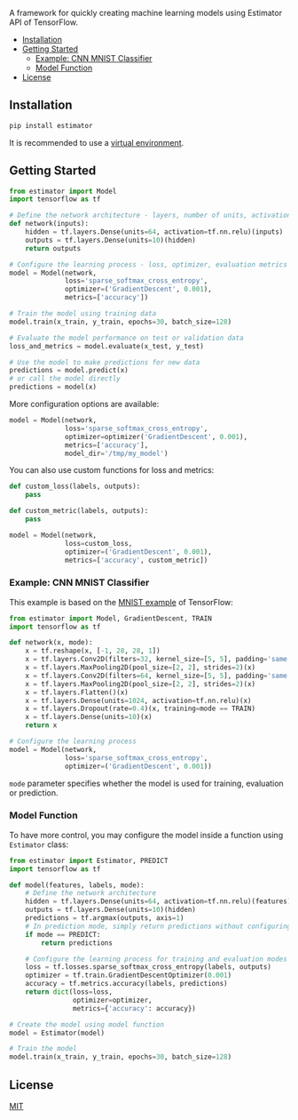 A framework for quickly creating machine learning models using Estimator API of TensorFlow.

<!-- TOC depthFrom:2 depthTo:3 withLinks:1 updateOnSave:1 orderedList:0 -->

- [Installation](#installation)
- [Getting Started](#getting-started)
	- [Example: CNN MNIST Classifier](#example-cnn-mnist-classifier)
	- [Model Function](#model-function)
- [License](#license)

<!-- /TOC -->


## Installation

```sh
pip install estimator
```

It is recommended to use a [virtual environment].


## Getting Started

```py
from estimator import Model
import tensorflow as tf

# Define the network architecture - layers, number of units, activations etc.
def network(inputs):
    hidden = tf.layers.Dense(units=64, activation=tf.nn.relu)(inputs)
    outputs = tf.layers.Dense(units=10)(hidden)
    return outputs

# Configure the learning process - loss, optimizer, evaluation metrics etc.
model = Model(network,
              loss='sparse_softmax_cross_entropy',
              optimizer=('GradientDescent', 0.001),
              metrics=['accuracy'])

# Train the model using training data
model.train(x_train, y_train, epochs=30, batch_size=128)

# Evaluate the model performance on test or validation data
loss_and_metrics = model.evaluate(x_test, y_test)

# Use the model to make predictions for new data
predictions = model.predict(x)
# or call the model directly
predictions = model(x)
```

More configuration options are available:

```py
model = Model(network,
              loss='sparse_softmax_cross_entropy',
              optimizer=optimizer('GradientDescent', 0.001),
              metrics=['accuracy'],
              model_dir='/tmp/my_model')
```

You can also use custom functions for loss and metrics:

```py
def custom_loss(labels, outputs):
    pass

def custom_metric(labels, outputs):
    pass

model = Model(network,
              loss=custom_loss,
              optimizer=('GradientDescent', 0.001),
              metrics=['accuracy', custom_metric])
```

### Example: CNN MNIST Classifier

This example is based on the [MNIST example] of TensorFlow:

```py
from estimator import Model, GradientDescent, TRAIN
import tensorflow as tf

def network(x, mode):
    x = tf.reshape(x, [-1, 28, 28, 1])
    x = tf.layers.Conv2D(filters=32, kernel_size=[5, 5], padding='same', activation=tf.nn.relu)(x)
    x = tf.layers.MaxPooling2D(pool_size=[2, 2], strides=2)(x)
    x = tf.layers.Conv2D(filters=64, kernel_size=[5, 5], padding='same', activation=tf.nn.relu)(x)
    x = tf.layers.MaxPooling2D(pool_size=[2, 2], strides=2)(x)
    x = tf.layers.Flatten()(x)
    x = tf.layers.Dense(units=1024, activation=tf.nn.relu)(x)
    x = tf.layers.Dropout(rate=0.4)(x, training=mode == TRAIN)
    x = tf.layers.Dense(units=10)(x)
    return x

# Configure the learning process
model = Model(network,
              loss='sparse_softmax_cross_entropy',
              optimizer=('GradientDescent', 0.001))
```

`mode` parameter specifies whether the model is used for training, evaluation or prediction.

### Model Function

To have more control, you may configure the model inside a function using `Estimator` class:

```py
from estimator import Estimator, PREDICT
import tensorflow as tf

def model(features, labels, mode):
    # Define the network architecture
    hidden = tf.layers.Dense(units=64, activation=tf.nn.relu)(features)
    outputs = tf.layers.Dense(units=10)(hidden)
    predictions = tf.argmax(outputs, axis=1)
    # In prediction mode, simply return predictions without configuring learning process
    if mode == PREDICT:
        return predictions

    # Configure the learning process for training and evaluation modes
    loss = tf.losses.sparse_softmax_cross_entropy(labels, outputs)
    optimizer = tf.train.GradientDescentOptimizer(0.001)
    accuracy = tf.metrics.accuracy(labels, predictions)
    return dict(loss=loss,
                optimizer=optimizer,
                metrics={'accuracy': accuracy})

# Create the model using model function
model = Estimator(model)

# Train the model
model.train(x_train, y_train, epochs=30, batch_size=128)
```


## License

[MIT][license]


[license]: /LICENSE
[virtual environment]: https://docs.python.org/3/library/venv.html
[MNIST example]: https://www.tensorflow.org/tutorials/layers#building_the_cnn_mnist_classifier
